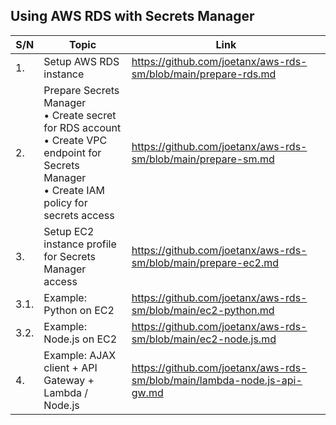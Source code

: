 ## Using AWS RDS with Secrets Manager

|S/N|Topic|Link|
|---|---|---|
|1.|Setup AWS RDS instance|<https://github.com/joetanx/aws-rds-sm/blob/main/prepare-rds.md>|
|2.|Prepare Secrets Manager<br>• Create secret for RDS account<br>• Create VPC endpoint for Secrets Manager<br>• Create IAM policy for secrets access|<https://github.com/joetanx/aws-rds-sm/blob/main/prepare-sm.md>|
|3.|Setup EC2 instance profile for Secrets Manager access|<https://github.com/joetanx/aws-rds-sm/blob/main/prepare-ec2.md>|
|3.1.|Example: Python on EC2|<https://github.com/joetanx/aws-rds-sm/blob/main/ec2-python.md>|
|3.2.|Example: Node.js on EC2|<https://github.com/joetanx/aws-rds-sm/blob/main/ec2-node.js.md>|
|4.|Example: AJAX client + API Gateway + Lambda / Node.js|<https://github.com/joetanx/aws-rds-sm/blob/main/lambda-node.js-api-gw.md>|
